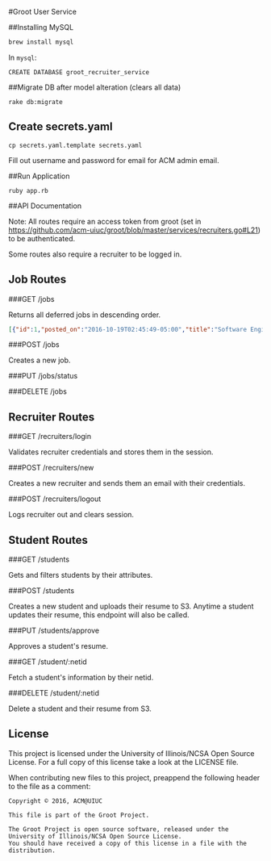 #Groot User Service

##Installing MySQL
```sh
brew install mysql
```

In `mysql`:
```
CREATE DATABASE groot_recruiter_service
```

##Migrate DB after model alteration (clears all data)
```
rake db:migrate
```

## Create secrets.yaml

```
cp secrets.yaml.template secrets.yaml
```

Fill out username and password for email for ACM admin email.

##Run Application
```
ruby app.rb
```

##API Documentation

Note: All routes require an access token from groot (set in https://github.com/acm-uiuc/groot/blob/master/services/recruiters.go#L21) to be authenticated.

Some routes also require a recruiter to be logged in.

## Job Routes

###GET /jobs

Returns all deferred jobs in descending order.

```json
[{"id":1,"posted_on":"2016-10-19T02:45:49-05:00","title":"Software Engineering Intern","company":"Apple","contact_name":"Steve Jobs","contact_email":"steve@apple.com","contact_phone":"11111111","job_type":"Full-time","description":"Free job"}]
```

###POST /jobs

Creates a new job.

###PUT /jobs/status

###DELETE /jobs

## Recruiter Routes

###GET /recruiters/login

Validates recruiter credentials and stores them in the session.

###POST /recruiters/new

Creates a new recruiter and sends them an email with their credentials.

###POST /recruiters/logout

Logs recruiter out and clears session.

## Student Routes

###GET /students

Gets and filters students by their attributes.

###POST /students

Creates a new student and uploads their resume to S3. Anytime a student updates their resume, this endpoint will also be called.

###PUT /students/approve

Approves a student's resume.

###GET /student/:netid

Fetch a student's information by their netid.

###DELETE /student/:netid

Delete a student and their resume from S3.

## License

This project is licensed under the University of Illinois/NCSA Open Source License. For a full copy of this license take a look at the LICENSE file. 

When contributing new files to this project, preappend the following header to the file as a comment: 

```
Copyright © 2016, ACM@UIUC

This file is part of the Groot Project.  
 
The Groot Project is open source software, released under the University of Illinois/NCSA Open Source License. 
You should have received a copy of this license in a file with the distribution.
```
